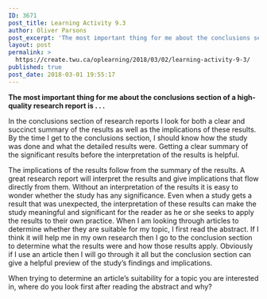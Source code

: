 ```yaml
---
ID: 3671
post_title: Learning Activity 9.3
author: Oliver Parsons
post_excerpt: 'The most important thing for me about the conclusions section of a high-quality research report is . . . In the conclusions section of research reports I look for both a clear and succinct summary of the results as well... <a href="https://create.twu.ca/oplearning/2018/03/02/learning-activity-9-3/"> Continue Reading &rarr;</a>'
layout: post
permalink: >
  https://create.twu.ca/oplearning/2018/03/02/learning-activity-9-3/
published: true
post_date: 2018-03-01 19:55:17
---
```

<strong>The most important thing for me about the conclusions section of a high-quality research report is . . .</strong>

In the conclusions section of research reports I look for both a clear and succinct summary of the results as well as the implications of these results. By the time I get to the conclusions section, I should know how the study was done and what the detailed results were. Getting a clear summary of the significant results before the interpretation of the results is helpful.

The implications of the results follow from the summary of the results. A great research report will interpret the results and give implications that flow directly from them. Without an interpretation of the results it is easy to wonder whether the study has any significance. Even when a study gets a result that was unexpected, the interpretation of these results can make the study meaningful and significant for the reader as he or she seeks to apply the results to their own practice. When I am looking through articles to determine whether they are suitable for my topic, I first read the abstract. If I think it will help me in my own research then I go to the conclusion section to determine what the results were and how those results apply. Obviously if I use an article then I will go through it all but the conclusion section can give a helpful preview of the study&#8217;s findings and implications.

When trying to determine an article&#8217;s suitability for a topic you are interested in, where do you look first after reading the abstract and why?